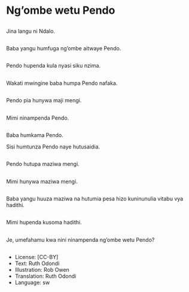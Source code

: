 # Ng’ombe wetu Pendo

##
Jina langu ni Ndalo.

##
Baba yangu humfuga ng’ombe aitwaye Pendo.

##
Pendo hupenda kula nyasi siku nzima.

##
Wakati mwingine baba humpa Pendo nafaka.

##
Pendo pia hunywa maji mengi.

##
Mimi ninampenda Pendo.

##
Baba humkama Pendo.

Sisi humtunza Pendo naye hutusaidia.

##
Pendo hutupa maziwa mengi.

##
Mimi hunywa maziwa mengi.

##
Baba yangu huuza maziwa na hutumia pesa hizo kuninunulia vitabu vya hadithi.

##
Mimi hupenda kusoma hadithi.

##
Je, umefahamu kwa nini ninampenda ng&rsquo;ombe wetu Pendo?

##
* License: [CC-BY]
* Text: Ruth Odondi
* Illustration: Rob Owen
* Translation: Ruth Odondi
* Language: sw
